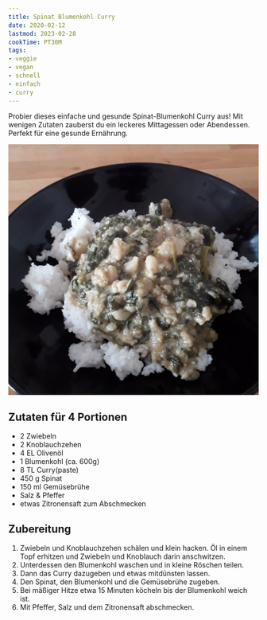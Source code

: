 ```yaml
---
title: Spinat Blumenkohl Curry
date: 2020-02-12
lastmod: 2023-02-28
cookTime: PT30M
tags:
- veggie
- vegan
- schnell
- einfach
- curry
---
```


Probier dieses einfache und gesunde Spinat-Blumenkohl Curry aus! Mit wenigen Zutaten zauberst du ein leckeres Mittagessen oder Abendessen. Perfekt für eine gesunde Ernährung.

![](/img/spinat-blumenkohl-curry.webp)

## Zutaten für 4 Portionen
- 2 Zwiebeln
- 2 Knoblauchzehen
- 4 EL Olivenöl
- 1 Blumenkohl (ca. 600g)
- 8 TL Curry(paste)
- 450 g Spinat
- 150 ml Gemüsebrühe
- Salz & Pfeffer
- etwas Zitronensaft zum Abschmecken

## Zubereitung
1. Zwiebeln und Knoblauchzehen schälen und klein hacken. Öl in einem Topf erhitzen und Zwiebeln und Knoblauch darin anschwitzen.
2. Unterdessen den Blumenkohl waschen und in kleine Röschen teilen.
3. Dann das Curry dazugeben und etwas mitdünsten lassen.
4. Den Spinat, den Blumenkohl und die Gemüsebrühe zugeben.
5. Bei mäßiger Hitze etwa 15 Minuten köcheln bis der Blumenkohl weich ist.
6. Mit Pfeffer, Salz und dem Zitronensaft abschmecken.
